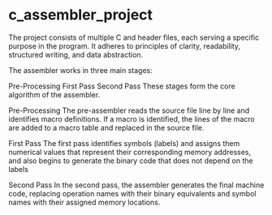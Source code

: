 # c_assembler_project
The project consists of multiple C and header files, each serving a specific purpose in the program. It adheres to principles of clarity, readability, structured writing, and data abstraction.

The assembler works in three main stages:

Pre-Processing
First Pass
Second Pass
These stages form the core algorithm of the assembler.

Pre-Processing The pre-assembler reads the source file line by line and identifies macro definitions. If a macro is identified, the lines of the macro are added to a macro table and replaced in the source file.

First Pass The first pass identifies symbols (labels) and assigns them numerical values ​​that represent their corresponding memory addresses, and also begins to generate the binary code that does not depend on the labels

Second Pass In the second pass, the assembler generates the final machine code, replacing operation names with their binary equivalents and symbol names with their assigned memory locations.
